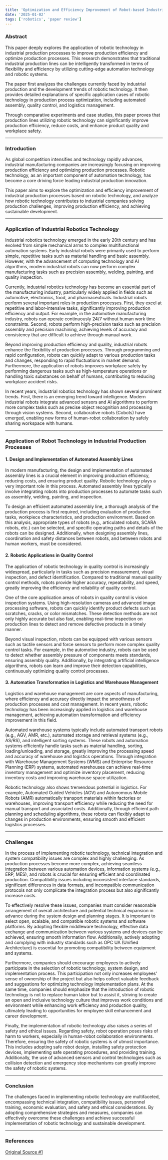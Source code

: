 ```yaml
---
title: 'Optimization and Efficiency Improvement of Robot-based Industrial Production Process'
date: '2025-01-02'
tags: ['robotics', 'paper review']
---
```


### Abstract

This paper deeply explores the application of robotic technology in industrial production processes to improve production efficiency and optimize production processes. This research demonstrates that traditional industrial production lines can be intelligently transformed in terms of flexibility and efficiency by utilizing cutting-edge automation technology and robotic systems.

The paper first analyzes the challenges currently faced by industrial production and the development trends of robotic technology. It then provides detailed explanations of specific application cases of robotic technology in production process optimization, including automated assembly, quality control, and logistics management.

Through comparative experiments and case studies, this paper proves that production lines utilizing robotic technology can significantly improve production efficiency, reduce costs, and enhance product quality and workplace safety.

---

### Introduction

As global competition intensifies and technology rapidly advances, industrial manufacturing companies are increasingly focusing on improving production efficiency and optimizing production processes. Robotic technology, as an important component of automation technology, has become a core driving force leading industrial production innovation.

This paper aims to explore the optimization and efficiency improvement of industrial production processes based on robotic technology, and analyze how robotic technology contributes to industrial companies solving production challenges, improving production efficiency, and achieving sustainable development.

---

### Application of Industrial Robotics Technology

Industrial robotics technology emerged in the early 20th century and has evolved from simple mechanical arms to complex multifunctional automation systems. Early industrial robots were primarily used to perform simple, repetitive tasks such as material handling and basic assembly. However, with the advancement of computing technology and AI algorithms, modern industrial robots can now perform complex manufacturing tasks such as precision assembly, welding, painting, and quality inspection.

Currently, industrial robotics technology has become an essential part of the manufacturing industry, particularly widely applied in fields such as automotive, electronics, food, and pharmaceuticals. Industrial robots perform several important roles in production processes. First, they excel at repetitive and labor-intensive tasks, significantly improving production efficiency and output. For example, in the automotive manufacturing industry, robots can operate continuously 24/7 without human work time constraints. Second, robots perform high-precision tasks such as precision assembly and precision machining, achieving levels of accuracy and consistency that are difficult to achieve through manual work.

Beyond improving production efficiency and quality, industrial robots enhance the flexibility of production processes. Through programming and rapid configuration, robots can quickly adapt to various production tasks and changes, responding to rapid fluctuations in market demand. Furthermore, the application of robots improves workplace safety by performing dangerous tasks such as high-temperature operations or handling toxic substances on behalf of humans, contributing to reducing workplace accident risks.

In recent years, industrial robotics technology has shown several prominent trends. First, there is an emerging trend toward intelligence. Modern industrial robots integrate advanced sensors and AI algorithms to perform more complex tasks such as precise object recognition and processing through vision systems. Second, collaborative robots (Cobots) have emerged, enabling new forms of human-robot collaboration by safely sharing workspace with humans.

---

### Application of Robot Technology in Industrial Production Processes

#### 1. Design and Implementation of Automated Assembly Lines

In modern manufacturing, the design and implementation of automated assembly lines is a crucial element in improving production efficiency, reducing costs, and ensuring product quality. Robotic technology plays a very important role in this process. Automated assembly lines typically involve integrating robots into production processes to automate tasks such as assembly, welding, painting, and inspection.

To design an efficient automated assembly line, a thorough analysis of the production process is first required, including evaluation of production tasks, workpiece characteristics, and production environment. Based on this analysis, appropriate types of robots (e.g., articulated robots, SCARA robots, etc.) can be selected, and specific operating paths and details of the robots can be designed. Additionally, when designing assembly lines, coordination and safety distances between robots, and between robots and human workers, must be considered.

#### 2. Robotic Applications in Quality Control

The application of robotic technology in quality control is increasingly widespread, particularly in tasks such as precision measurement, visual inspection, and defect identification. Compared to traditional manual quality control methods, robots provide higher accuracy, repeatability, and speed, greatly improving the efficiency and reliability of quality control.

One of the core application areas of robots in quality control is vision inspection systems. Using high-resolution cameras and advanced image processing software, robots can quickly identify product defects such as scratches, cracks, or color mismatches. These detection methods are not only highly accurate but also fast, enabling real-time inspection on production lines to detect and remove defective products in a timely manner.

Beyond visual inspection, robots can be equipped with various sensors such as tactile sensors and force sensors to perform more complex quality control tasks. For example, in the automotive industry, robots can be used to detect whether assembly pressure of components meets standards, ensuring assembly quality. Additionally, by integrating artificial intelligence algorithms, robots can learn and improve their detection capabilities, continuously optimizing quality control processes.

#### 3. Automation Transformation in Logistics and Warehouse Management

Logistics and warehouse management are core aspects of manufacturing, where efficiency and accuracy directly impact the smoothness of production processes and cost management. In recent years, robotic technology has been increasingly applied in logistics and warehouse management, achieving automation transformation and efficiency improvement in this field.

Automated warehouse systems typically include automated transport robots (e.g., AGV, AMR, etc.), automated storage and retrieval systems (e.g., AS/RS), and intelligent sorting systems. These robots and automation systems efficiently handle tasks such as material handling, sorting, loading/unloading, and storage, greatly improving the processing speed and accuracy of warehouse and logistics operations. Through integration with Warehouse Management Systems (WMS) and Enterprise Resource Planning (ERP) systems, automated warehouses can achieve real-time inventory management and optimize inventory placement, reducing inventory costs and improving warehouse space utilization.

Robotic technology also shows tremendous potential in logistics. For example, Automated Guided Vehicles (AGV) and Autonomous Mobile Robots (AMR) automatically transport materials within factories or warehouses, improving transport efficiency while reducing the need for manual transport and associated costs. Additionally, through efficient path planning and scheduling algorithms, these robots can flexibly adapt to changes in production environments, ensuring smooth and efficient logistics processes.

---

### Challenges

In the process of implementing robotic technology, technical integration and system compatibility issues are complex and highly challenging. As production processes become more complex, achieving seamless integration between various automation devices, information systems (e.g., ERP, MES), and robots is crucial for ensuring efficient and coordinated production. Compatibility issues including inconsistent interface standards, significant differences in data formats, and incompatible communication protocols not only complicate the integration process but also significantly increase costs.

To effectively resolve these issues, companies must consider reasonable arrangement of overall architecture and potential technical expansion in advance during the system design and planning stages. It is important to select open, scalable, and compatible robotic systems and software platforms. By adopting flexible middleware technology, effective data exchange and communication between various systems and devices can be achieved, ensuring smooth information flow. Additionally, actively adopting and complying with industry standards such as OPC UA (Unified Architecture) is essential for promoting compatibility between equipment and systems.

Furthermore, companies should encourage employees to actively participate in the selection of robotic technology, system design, and implementation process. This participation not only increases employees' sense of ownership of the project but also helps collect valuable feedback and suggestions for optimizing technology implementation plans. At the same time, companies should emphasize that the introduction of robotic technology is not to replace human labor but to assist it, striving to create an open and inclusive technology culture that improves work conditions and environment while enhancing work efficiency and production quality, ultimately leading to opportunities for employee skill enhancement and career development.

Finally, the implementation of robotic technology also raises a series of safety and ethical issues. Regarding safety, robot operation poses risks of harm to workers, especially in human-robot collaboration environments. Therefore, ensuring the safety of robotic systems is of utmost importance. This includes adopting safe robot design, installing safety protection devices, implementing safe operating procedures, and providing training. Additionally, the use of advanced sensors and control technologies such as collision detection and emergency stop mechanisms can greatly improve the safety of robotic systems.

---

### Conclusion

The challenges faced in implementing robotic technology are multifaceted, encompassing technical integration, compatibility issues, personnel training, economic evaluation, and safety and ethical considerations. By adopting comprehensive strategies and measures, companies can effectively overcome these challenges and achieve successful implementation of robotic technology and sustainable development.

---

### References

[Original Source #1](https://francis-press.com/uploads/papers/SvsVvJNt8UXMKAAYHq0py7uJjcRdvwbGCHsvSHaz.pdf)



